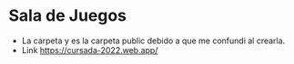 # Sala de Juegos 
- La carpeta y es la carpeta public debido a que me confundi al crearla.
- Link https://cursada-2022.web.app/